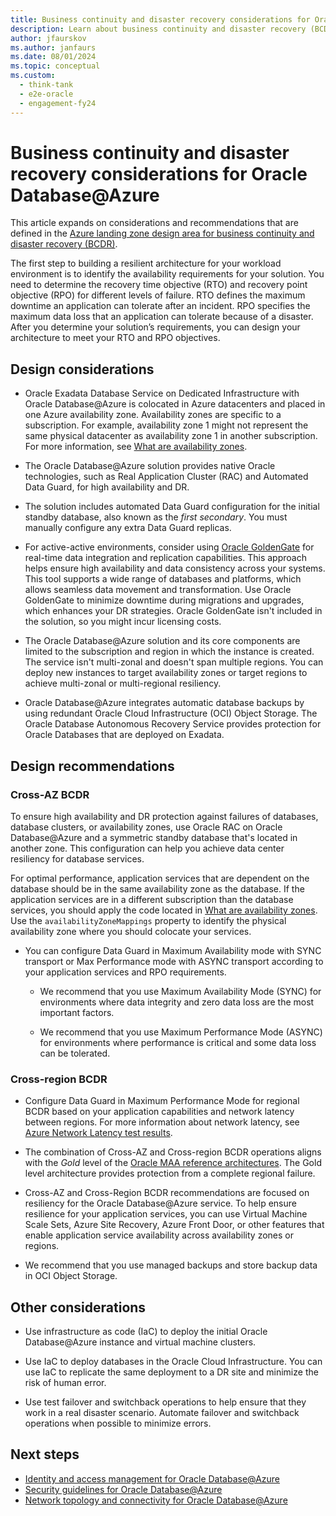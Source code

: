 ```yaml
---
title: Business continuity and disaster recovery considerations for Oracle Database@Azure
description: Learn about business continuity and disaster recovery (BCDR) for Oracle Database@Azure, and how to build a resilient architecture for your workload environment.
author: jfaurskov
ms.author: janfaurs
ms.date: 08/01/2024
ms.topic: conceptual
ms.custom: 
  - think-tank
  - e2e-oracle
  - engagement-fy24
--- 
```


# Business continuity and disaster recovery considerations for Oracle Database@Azure

This article expands on considerations and recommendations that are defined in the [Azure landing zone design area for business continuity and disaster recovery (BCDR)](../../ready/landing-zone/design-area/management-business-continuity-disaster-recovery.md).

The first step to building a resilient architecture for your workload environment is to identify the availability requirements for your solution. You need to determine the recovery time objective (RTO) and recovery point objective (RPO) for different levels of failure. RTO defines the maximum downtime an application can tolerate after an incident. RPO specifies the maximum data loss that an application can tolerate because of a disaster. After you determine your solution’s requirements, you can design your architecture to meet your RTO and RPO objectives.

## Design considerations

- Oracle Exadata Database Service on Dedicated Infrastructure with Oracle Database@Azure is colocated in Azure datacenters and placed in one Azure availability zone. Availability zones are specific to a subscription. For example, availability zone 1 might not represent the same physical datacenter as availability zone 1 in another subscription. For more information, see [What are availability zones](/azure/reliability/availability-zones-overview?tabs=azure-cli#physical-and-logical-availability-zones).

- The Oracle Database@Azure solution provides native Oracle technologies, such as Real Application Cluster (RAC) and Automated Data Guard, for high availability and DR.

- The solution includes automated Data Guard configuration for the initial standby database, also known as the _first secondary_. You must manually configure any extra Data Guard replicas.

- For active-active environments, consider using [Oracle GoldenGate](https://www.oracle.com/integration/goldengate/) for real-time data integration and replication capabilities. This approach helps ensure high availability and data consistency across your systems. This tool supports a wide range of databases and platforms, which allows seamless data movement and transformation. Use Oracle GoldenGate to minimize downtime during migrations and upgrades, which enhances your DR strategies. Oracle GoldenGate isn't included in the solution, so you might incur licensing costs.

- The Oracle Database@Azure solution and its core components are limited to the subscription and region in which the instance is created. The service isn't multi-zonal and doesn't span multiple regions. You can deploy new instances to target availability zones or target regions to achieve multi-zonal or multi-regional resiliency.

- Oracle Database@Azure integrates automatic database backups by using redundant Oracle Cloud Infrastructure (OCI) Object Storage. The Oracle Database Autonomous Recovery Service provides protection for Oracle Databases that are deployed on Exadata.

## Design recommendations

### Cross-AZ BCDR

To ensure high availability and DR protection against failures of databases, database clusters, or availability zones, use Oracle RAC on Oracle Database@Azure and a symmetric standby database that's located in another zone. This configuration can help you achieve data center resiliency for database services.

For optimal performance, application services that are dependent on the database should be in the same availability zone as the database. If the application services are in a different subscription than the database services, you should apply the code located in [What are availability zones](/azure/reliability/availability-zones-overview?tabs=azure-cli#physical-and-logical-availability-zones). Use the `availabilityZoneMappings` property to identify the physical availability zone where you should colocate your services.

- You can configure Data Guard in Maximum Availability mode with SYNC transport or Max Performance mode with ASYNC transport according to your application services and RPO requirements.

  - We recommend that you use Maximum Availability Mode (SYNC) for environments where data integrity and zero data loss are the most important factors.

  - We recommend that you use Maximum Performance Mode (ASYNC) for environments where performance is critical and some data loss can be tolerated.

### Cross-region BCDR

- Configure Data Guard in Maximum Performance Mode for regional BCDR based on your application capabilities and network latency between regions. For more information about network latency, see [Azure Network Latency test results](/azure/networking/azure-network-latency).

- The combination of Cross-AZ and Cross-region BCDR operations aligns with the _Gold_ level of the [Oracle MAA reference architectures](https://docs.oracle.com/en/database/oracle/oracle-database/19/haiad/). The Gold level architecture provides protection from a complete regional failure.

- Cross-AZ and Cross-Region BCDR recommendations are focused on resiliency for the Oracle Database@Azure service. To help ensure resilience for your application services, you can use Virtual Machine Scale Sets, Azure Site Recovery, Azure Front Door, or other features that enable application service availability across availability zones or regions.

- We recommend that you use managed backups and store backup data in OCI Object Storage.

## Other considerations

- Use infrastructure as code (IaC) to deploy the initial Oracle Database@Azure instance and virtual machine clusters.

- Use IaC to deploy databases in the Oracle Cloud Infrastructure. You can use IaC to replicate the same deployment to a DR site and minimize the risk of human error.
  
- Use test failover and switchback operations to help ensure that they work in a real disaster scenario. Automate failover and switchback operations when possible to minimize errors.

## Next steps

- [Identity and access management for Oracle Database@Azure](oracle-iam-odaa.md)
- [Security guidelines for Oracle Database@Azure](oracle-security-overview-odaa.md)
- [Network topology and connectivity for Oracle Database@Azure](oracle-network-topology-odaa.md)
